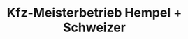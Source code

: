 ---
title: "Kfz-Meisterbetrieb Hempel + Schweizer"
url: /forst-an-der-weinstrasse/kfz-meisterbetrieb-hempel-schweizer/
shop: Autowerkstatt
---